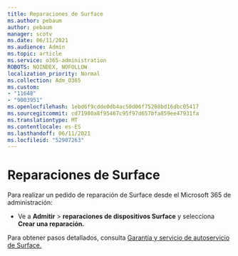 ```yaml
---
title: Reparaciones de Surface
ms.author: pebaum
author: pebaum
manager: scotv
ms.date: 06/11/2021
ms.audience: Admin
ms.topic: article
ms.service: o365-administration
ROBOTS: NOINDEX, NOFOLLOW
localization_priority: Normal
ms.collection: Adm_O365
ms.custom:
- "11648"
- "9003951"
ms.openlocfilehash: 1ebd6f9cdde0db4ac50d06f75208bd16dbc05417
ms.sourcegitcommit: cd71980a8f95467c95f97d657bfa859ee47931fa
ms.translationtype: MT
ms.contentlocale: es-ES
ms.lasthandoff: 06/11/2021
ms.locfileid: "52907263"
---
```

# <a name="surface-repairs"></a>Reparaciones de Surface

Para realizar un pedido de reparación de Surface desde el Microsoft 365 de administración:

- Ve a **Admitir**  >  **reparaciones de dispositivos Surface** y selecciona **Crear una reparación.** 

Para obtener pasos detallados, consulta [Garantía y servicio de autoservicio de Surface.](/surface/self-serve-warranty-service)